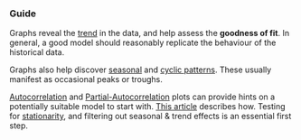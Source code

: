 ### Guide

Graphs reveal the [trend](/glossary#Trend) in the data, and help assess the **goodness of fit**. In general, a good model should reasonably replicate the behaviour of the historical data.

Graphs also help discover [seasonal](/glossary#Seasonality) and [cyclic patterns](/glossary#Cyclic%20patterns). These usually manifest as occasional peaks or troughs.

[Autocorrelation][1] and [Partial-Autocorrelation][2] plots can provide hints on a potentially suitable model to start with. [This article][3] describes how. Testing for [stationarity][4], and filtering out seasonal & trend effects is an essential first step.

[1]: https://en.wikipedia.org/wiki/Autocorrelation
[2]: https://en.wikipedia.org/wiki/Partial_autocorrelation_function
[3]: https://en.wikipedia.org/wiki/Box%E2%80%93Jenkins_method#Autocorrelation_and_partial_autocorrelation_plots
[4]: https://cran.r-project.org/web/packages/TSTutorial/vignettes/Stationary.pdf
